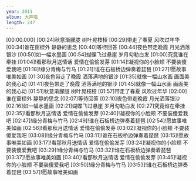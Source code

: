 ```yaml
---
year: 2011
album: 大声唱
length: 247
---
```

[00:00.000]
[00:24]秋意渐朦胧 树叶晃枝桠
[00:29]带走了春夏 风吹过年华
[00:34]谁在窗棂外 静静的思念
[00:40]等待回答
[00:44]夜色带走晚霞 月光洒落银沙
[00:50]如一幅水墨画
[00:54]蝴蝶飞过悬崖 岁月勾勒白发
[01:00]究竟谁在牵挂
[01:04]!看那秋月送情话 爱情在偷偷发芽
[01:14]!凝视你的小脸颊 不要装傻爱我吧
[01:18]!缘分青梅与竹马
[01:21]!谁在石板桥边弹奏着琵琶
[01:27]!愿故事唯美如画
[01:30]夜色带走了晚霞 洒落满地的银沙
[01:35]就像一幅山水画 画面美的我心动
[01:41]夜色带走了晚霞 洒落满地的银沙
[01:45]就像一幅山水画 画面美的我心动
[01:51]秋意渐朦胧 树叶晃枝桠
[01:57]带走了春夏 风吹过年华
[02:00]谁在窗棂外 静静的思念
[02:07]等待回答
[02:10]夜色带走晚霞 月光洒落银沙
[02:16]如一幅水墨画
[02:21]蝴蝶飞过悬崖 岁月勾勒白发
[02:27]究竟谁在牵挂
[02:35]!看那秋月送情话 爱情在偷偷发芽
[02:40]!凝视你的小脸颊 不要装傻爱我吧
[02:47]!缘分青梅与竹马
[02:49]!谁在石板桥边弹奏着琵琶
[02:54]!愿故事唯美如画
[02:56]!看那秋月送情话 爱情在偷偷发芽
[03:02]!凝视你的小脸颊 不要装傻爱我吧
[03:08]!缘分青梅与竹马
[03:11]!谁在石板桥边弹奏着琵琶
[03:15]!愿故事唯美如画
[03:17]!看那秋月送情话 爱情在偷偷发芽
[03:24]!凝视你的小脸颊 不要装傻爱我吧
[03:29]!缘分青梅与竹马
[03:32]!谁在石板桥边弹奏着琵琶
[03:37]!愿故事唯美如画
[03:40]!看那秋月送情话 爱情在偷偷发芽
[03:45]!凝视你的小脸颊 不要装傻爱我吧
[03:50]!缘分青梅与竹马
[03:53]!谁在石板桥边弹奏着琵琶
[03:57]!愿故事唯美如画
